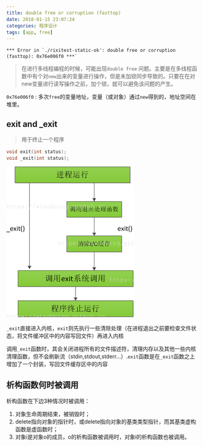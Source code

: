 ```yaml
---
title: double free or corruption (fasttop)
date: 2018-01-15 23:07:24
categories: 程序设计
tags: [app, free]
---
```


```
*** Error in `./rixitest-static-ok': double free or corruption (fasttop): 0x76e006f0 ***`
```

>在进行多线程编程的时候，可能出现`double free` 问题。主要是在多线程函数中有个对`new`出来的变量进行操作，但是未加锁同步导致的。只要在在对new变量进行读写操作之前，加个锁，就可以避免该问题的产生。

`0x76e006f0` : 多次`free`的变量地址，变量（或对象）通过`new`得到的，地址空间在堆里。
<!--more-->

## exit and _exit

>用于终止一个程序

``` C
void exit(int status);
void _exit(int status);
```
![exit_and__exit](/images/app/exit_and__exit.png)

`_exit`直接进入内核，`exit`则先执行一些清除处理（在进程退出之前要检查文件状态，将文件缓冲区中的内容写回文件）再进入内核


调用`_exit`函数时，其会关闭进程所有的文件描述符，清理内存以及其他一些内核清理函数，但不会刷新流（stdin,stdout,stderr…）.`exit`函数是在`_exit`函数之上增加了一个封装，写回文件缓存区中的内容


## 析构函数何时被调用

析构函数在下边3种情况时被调用：

1. 对象生命周期结束，被销毁时；
2. delete指向对象的指针时，或delete指向对象的基类类型指针，而其基类虚构函数是虚函数时；
3. 对象i是对象o的成员，o的析构函数被调用时，对象i的析构函数也被调用。


